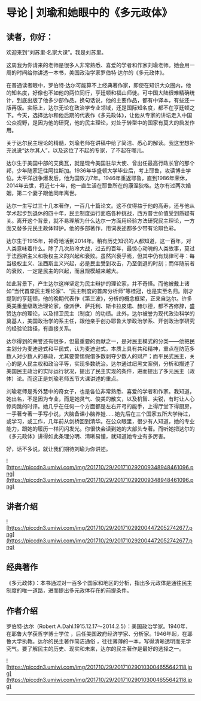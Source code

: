 # 导论 | 刘瑜和她眼中的《多元政体》

## 读者，你好：

欢迎来到“刘苏里·名家大课”。我是刘苏里。

这周我为你请来的老师是很多人非常熟悉、喜爱的学者和作家刘瑜老师。她会用一周的时间给你讲透一本书，美国政治学家罗伯特·达尔的《多元政体》。

在普通读者眼中，罗伯特·达尔可能算不上经典著作家，即使在知识大众圈内，他的知名度，好像也不如他的两位同行，亨廷顿和福山师徒。可中国大陆很难精确统计，到底出版了他多少部作品。换句话说，他的主要作品，都有中译本，有些还一版再版。实际上，达尔无论在政治学专业领域，还是国际知名度，都不在亨廷顿之下。今天，选择达尔和他后期的代表作《多元政体》，让他从专家的讲坛走入中国公众视野，是因为他的研究，他的民主理论，对处于转型中的国家有莫大的启发作用。

关于达尔民主理论的精髓，刘瑜老师在讲稿中给了简洁、悉心的解读。我这里想补充说说“达尔其人”，以及这位了不起的专家，了不起在哪儿。

达尔生于美国中部的艾奥瓦，就是现今美国驻华大使、曾出任最高行政长官的那个邦，少年随家迁往阿拉斯加。1936年华盛顿大学毕业后，考上耶鲁，攻读博士学位。太平洋战争爆发后，他为国效力7年。1946年重返耶鲁，直到1986年荣休，2014年去世，将近七十年，他一直生活在耶鲁所在的康涅狄格。达尔有过两次婚姻，第二个妻子跟他同年离世。

达尔一生写过三十几本著作，一百几十篇论文。这不仅得益于他的高寿，还与他从学术起步到退休的四十年，民主制度运行面临各种挑战，西方普世价值受到质疑有关。离开这个背景，就不易理解为什么达尔一方面用经验方法研究民主理论，一方面又替多元民主政体辩护。他的多部著作，用词表述都多少带有论辩色彩。

达尔生于1915年，神奇地活到2014年。稍有历史知识的人都知道，这一百年，对人类意味着什么。除了几次热冷大战，过去的百年，最惊心动魄的人类故事，莫过于法西斯主义和极权主义的兴起和衰败。虽然兴衰乎焉，但其中仍有规律可寻：每当极权主义、法西斯主义兴起，必是民主受到攻击，乃至倒退的时刻；而伴随前者的衰败，一定是民主的兴起，而且规模越来越大。

如此背景下，产生达尔这样坚定为民主辩护的理论家，并不奇怪。而他被戴上诸如“当代首席民主理论家”、“民主制度的首席分析师”等桂冠，也是实至名归。刚才提到的亨廷顿，他的晚期代表作《第三波》，分析的概念框架，正来自达尔。许多英美重量级政治理论家，像派伊、萨托利、斯卡拉皮诺、赫尔德，都不吝修辞，盛赞达尔的理论，以及捍卫民主（制度）的功绩。此外，达尔被誉为现代政治科学的奠基人，美国政治学的系主任，跟他亲手创办耶鲁大学政治学系、开创政治学研究的经验论路径，有直接关系。

达尔得到的荣誉还有很多，但最重要的贡献之一，是对民主模式的分类——他把民主划分为麦迪逊式和平民式，认为麦迪逊式，本质上具有共和精神，重点在防范多数人对少数人的暴政，尤其要警惕假借多数剥夺少数人的财产；而平民式民主，关心的是人民主权和政治平等，实现多数统治。达尔通过纽黑文案例，分析和描述了美国民主政治的实际运行状况，提出了民主实现的条件，进而提出了多元民主（政体）论。而这正是刘瑜老师五节大课讲述的重点。

刘瑜老师是秀外慧中的奇女子，也是各位非常熟悉、喜爱的学者和作家。我知道，她出名，不是因为专业，而是她灵气、俊美的散文，以及机智、尖锐，有时让人心惊肉跳的时评。她几乎在任何一个方面都是左右开弓的能手，上得厅堂下得厨房，一手著专著一手写小说，大脑备课小脑养娃……她先后在三个国家五所大学待过，或学习，或工作，几年前从剑桥回到清华。在公众眼里，很少有人知道，她的专业能力，跟她的履历一样闪闪发光。你很快会读到她的大部头专著。而听她把达尔的《多元政体》讲得如此条理分明、清晰易懂，就知道她专业有多厉害。

好，话不多说，就让我们期待刘瑜为你讲述。

![https://piccdn3.umiwi.com/img/201710/29/201710292009348948461096.png](https://piccdn3.umiwi.com/img/201710/29/201710292009348948461096.png)

## 讲者介绍

![https://piccdn3.umiwi.com/img/201710/29/201710292004472052742677.png](https://piccdn3.umiwi.com/img/201710/29/201710292004472052742677.png)

## 经典著作

《多元政体》：本书通过对一百多个国家和地区的分析，指出多元政体是通往民主制度的唯一道路，进而提出多元政体存在的前提条件。

## 作者介绍

罗伯特·达尔（Robert A.Dahl.1915.12.17～2014.2.5）：美国政治学家。1940年，在耶鲁大学获哲学博士学位 ，后任美国政府经济学家、分析家。1946年起，在耶鲁大学执教。达尔的民主著作简洁通俗 ，往往薄薄的一本，写得清晰透明而无学究气。要了解民主的历史、现实和未来，达尔的民主著作是最好的选择之一。

![https://piccdn3.umiwi.com/img/201710/29/201710290103004655642118.jpg](https://piccdn3.umiwi.com/img/201710/29/201710290103004655642118.jpg)

---
